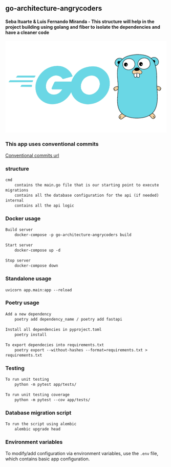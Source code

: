 ## go-architecture-angrycoders

#### Seba Ituarte & Luis Fernando Miranda - This structure will help in the project building using golang and fiber to isolate the dependencies and have a cleaner code

![alt text](./golang.png)

### This app uses conventional commits

[Conventional commits url](https://www.conventionalcommits.org/en/v1.0.0/)

### structure

    cmd
        contains the main.go file that is our starting point to execute
    migrations
        contains all the database configuration for the api (if needed)
    internal
        contains all the api logic

### Docker usage

    Build server
        docker-compose -p go-architecture-angrycoders build

    Start server
        docker-compose up -d

    Stop server
        docker-compose down

### Standalone usage

    uvicorn app.main:app --reload

### Poetry usage

    Add a new dependency
        poetry add dependency_name / poetry add fastapi

    Install all dependencies in pyproject.toml
        poetry install

    To export dependecies into requirements.txt
        poetry export --without-hashes --format=requirements.txt > requirements.txt

### Testing

    To run unit testing
        python -m pytest app/tests/

    To run unit testing coverage
        python -m pytest --cov app/tests/

### Database migration script

    To run the script using alembic
        alembic upgrade head

### Environment variables

To modify/add configuration via environment variables, use the `.env` file, which contains basic app configuration.
